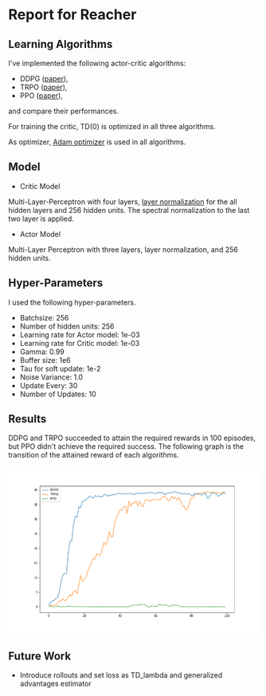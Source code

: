# Report for Reacher
## Learning Algorithms
I've implemented the following actor-critic algorithms:
- DDPG ([paper](https://arxiv.org/abs/1509.02971)),
- TRPO ([paper](https://arxiv.org/abs/1502.05477)),
- PPO ([paper](https://arxiv.org/abs/1707.06347)),

and compare their performances.

For training the critic, TD(0) is optimized in all three algorithms. 

As optimizer, [Adam optimizer](https://arxiv.org/abs/1412.6980) is used in all algorithms.

## Model
- Critic Model
  
Multi-Layer-Perceptron with four layers, [layer normalization](https://arxiv.org/abs/1607.06450) for the all hidden layers and 256 hidden units. The spectral normalization to the last two layer is applied.

- Actor Model

Multi-Layer Perceptron with three layers, layer normalization, and 256 hidden units. 


## Hyper-Parameters
I used the following hyper-parameters.
- Batchsize: 256
- Number of hidden units: 256
- Learning rate for Actor model: 1e-03 
- Learning rate for Critic model: 1e-03 
- Gamma: 0.99
- Buffer size: 1e6
- Tau for soft update: 1e-2
- Noise Variance: 1.0
- Update Every: 30
- Number of Updates: 10

## Results
DDPG and TRPO succeeded to attain the required rewards in 100 episodes, but PPO didn't achieve the required success. The following graph is the transition of the attained reward of each algorithms.

![Reward](images/graph.png)

## Future Work
- Introduce rollouts and set loss as TD_lambda and generalized advantages estimator